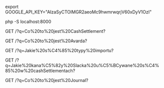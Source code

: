 


export GOOGLE_API_KEY="AIzaSyCTOIMGR2aeoMc9hwmrwqrjV60xDyV1OzI"

php -S localhost:8000

GET /?q=Co%20to%20jest%20CashSettlement?

GET /?q=Co%20to%20jest%20Avarda?

GET /?q=Jakie%20s%C4%85%20typy%20importu?

GET /?q=Jakie%20kana%C5%82y%20Slacka%20u%C5%BCywane%20s%C4%85%20w%20cashSettlementach?

GET /?q=Co%20to%20jest%20Journal?